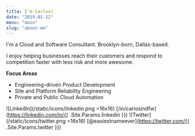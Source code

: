 ```yaml
---
title: I'm Carlos!
date: "2019-01-12"
menu: "main"
slug: "about-me"
---
```


I'm a Cloud and Software Consultant. Brooklyn-born, Dallas-based.

I enjoy helping businesses reach their customers and respond to competition
faster with less risk and more awesome.

**Focus Areas**

- Engineering-driven Product Development
- Site and Platform Reliability Engineering
- Private and Public Cloud Automation

![LinkedIn](/static/icons/linkedin.png =16x16) [/in/carlosindfw](https://linkedin.com/in/{{ .Site.Params.linkedin }})
![Twitter](/static/icons/twitter.png =16x16) [@easiestnameever](https://twitter.com/{{ .Site.Params.twitter }})
